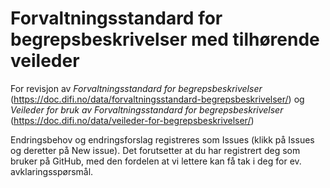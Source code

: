 # Forvaltningsstandard for begrepsbeskrivelser med tilhørende veileder

For revisjon av _Forvaltningsstandard for begrepsbeskrivelser_ (https://doc.difi.no/data/forvaltningsstandard-begrepsbeskrivelser/) og _Veileder for bruk av Forvaltningsstandard for begrepsbeskrivelser_ (https://doc.difi.no/data/veileder-for-begrepsbeskrivelser/)

Endringsbehov og endringsforslag registreres som Issues (klikk på Issues og deretter på New issue). Det forutsetter at du har registrert deg som bruker på GitHub, med den fordelen at vi lettere kan få tak i deg for ev. avklaringsspørsmål. 
